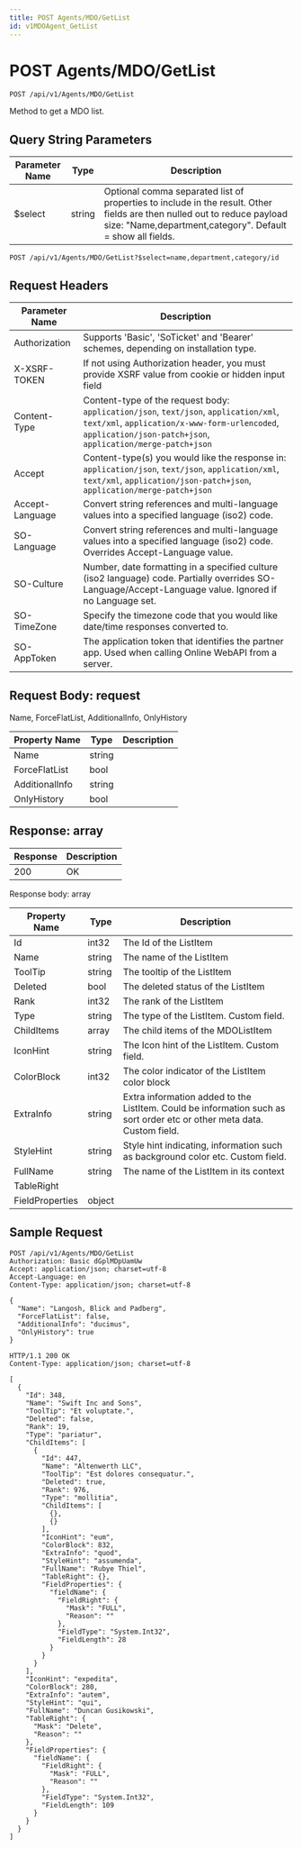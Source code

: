 ```yaml
---
title: POST Agents/MDO/GetList
id: v1MDOAgent_GetList
---
```


# POST Agents/MDO/GetList

```http
POST /api/v1/Agents/MDO/GetList
```

Method to get a MDO list.







## Query String Parameters

| Parameter Name | Type |  Description |
|----------------|------|--------------|
| $select | string |  Optional comma separated list of properties to include in the result. Other fields are then nulled out to reduce payload size: "Name,department,category". Default = show all fields. |

```http
POST /api/v1/Agents/MDO/GetList?$select=name,department,category/id
```


## Request Headers

| Parameter Name | Description |
|----------------|-------------|
| Authorization  | Supports 'Basic', 'SoTicket' and 'Bearer' schemes, depending on installation type. |
| X-XSRF-TOKEN   | If not using Authorization header, you must provide XSRF value from cookie or hidden input field |
| Content-Type | Content-type of the request body: `application/json`, `text/json`, `application/xml`, `text/xml`, `application/x-www-form-urlencoded`, `application/json-patch+json`, `application/merge-patch+json` |
| Accept         | Content-type(s) you would like the response in: `application/json`, `text/json`, `application/xml`, `text/xml`, `application/json-patch+json`, `application/merge-patch+json` |
| Accept-Language | Convert string references and multi-language values into a specified language (iso2) code. |
| SO-Language | Convert string references and multi-language values into a specified language (iso2) code. Overrides Accept-Language value. |
| SO-Culture | Number, date formatting in a specified culture (iso2 language) code. Partially overrides SO-Language/Accept-Language value. Ignored if no Language set. |
| SO-TimeZone | Specify the timezone code that you would like date/time responses converted to. |
| SO-AppToken | The application token that identifies the partner app. Used when calling Online WebAPI from a server. |

## Request Body: request  

Name, ForceFlatList, AdditionalInfo, OnlyHistory 

| Property Name | Type |  Description |
|----------------|------|--------------|
| Name | string |  |
| ForceFlatList | bool |  |
| AdditionalInfo | string |  |
| OnlyHistory | bool |  |


## Response: array



| Response | Description |
|----------------|-------------|
| 200 | OK |

Response body: array

| Property Name | Type |  Description |
|----------------|------|--------------|
| Id | int32 | The Id of the ListItem |
| Name | string | The name of the ListItem |
| ToolTip | string | The tooltip of the ListItem |
| Deleted | bool | The deleted status of the ListItem |
| Rank | int32 | The rank of the ListItem |
| Type | string | The type of the ListItem. Custom field. |
| ChildItems | array | The child items of the MDOListItem |
| IconHint | string | The Icon hint of the ListItem. Custom field. |
| ColorBlock | int32 | The color indicator of the ListItem color block |
| ExtraInfo | string | Extra information added to the ListItem. Could be information such as sort order etc or other meta data. Custom field. |
| StyleHint | string | Style hint indicating, information such as background color etc. Custom field. |
| FullName | string | The name of the ListItem in its context |
| TableRight |  |  |
| FieldProperties | object |  |

## Sample Request

```http!
POST /api/v1/Agents/MDO/GetList
Authorization: Basic dGplMDpUamUw
Accept: application/json; charset=utf-8
Accept-Language: en
Content-Type: application/json; charset=utf-8

{
  "Name": "Langosh, Blick and Padberg",
  "ForceFlatList": false,
  "AdditionalInfo": "ducimus",
  "OnlyHistory": true
}
```

```http_
HTTP/1.1 200 OK
Content-Type: application/json; charset=utf-8

[
  {
    "Id": 348,
    "Name": "Swift Inc and Sons",
    "ToolTip": "Et voluptate.",
    "Deleted": false,
    "Rank": 19,
    "Type": "pariatur",
    "ChildItems": [
      {
        "Id": 447,
        "Name": "Altenwerth LLC",
        "ToolTip": "Est dolores consequatur.",
        "Deleted": true,
        "Rank": 976,
        "Type": "mollitia",
        "ChildItems": [
          {},
          {}
        ],
        "IconHint": "eum",
        "ColorBlock": 832,
        "ExtraInfo": "quod",
        "StyleHint": "assumenda",
        "FullName": "Rubye Thiel",
        "TableRight": {},
        "FieldProperties": {
          "fieldName": {
            "FieldRight": {
              "Mask": "FULL",
              "Reason": ""
            },
            "FieldType": "System.Int32",
            "FieldLength": 28
          }
        }
      }
    ],
    "IconHint": "expedita",
    "ColorBlock": 280,
    "ExtraInfo": "autem",
    "StyleHint": "qui",
    "FullName": "Duncan Gusikowski",
    "TableRight": {
      "Mask": "Delete",
      "Reason": ""
    },
    "FieldProperties": {
      "fieldName": {
        "FieldRight": {
          "Mask": "FULL",
          "Reason": ""
        },
        "FieldType": "System.Int32",
        "FieldLength": 109
      }
    }
  }
]
```